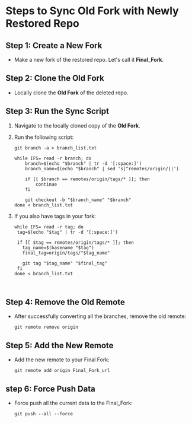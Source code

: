 # Steps to Sync Old Fork with Newly Restored Repo

## Step 1: Create a New Fork
- Make a new fork of the restored repo. Let's call it **Final_Fork**.

## Step 2: Clone the Old Fork
- Locally clone the **Old Fork** of the deleted repo.

## Step 3: Run the Sync Script
1. Navigate to the locally cloned copy of the **Old Fork**.
2. Run the following script:

   ```
   git branch -a > branch_list.txt

   while IFS= read -r branch; do
       branch=$(echo "$branch" | tr -d '[:space:]')
       branch_name=$(echo "$branch" | sed 's|^remotes/origin/||')

       if [[ $branch == remotes/origin/tags/* ]]; then
           continue
       fi
       
       git checkout -b "$branch_name" "$branch"
   done < branch_list.txt

3. If you also have tags in your fork:

   ```
   while IFS= read -r tag; do
    tag=$(echo "$tag" | tr -d '[:space:]')
  
    if [[ $tag == remotes/origin/tags/* ]]; then
      tag_name=$(basename "$tag") 
      final_tag=origin/tags/"$tag_name" 
  
      git tag "$tag_name" "$final_tag" 
    fi
   done < branch_list.txt

 

## Step 4: Remove the Old Remote
- After successfully converting all the branches, remove the old remote:
   ```
   git remote remove origin

## Step 5: Add the New Remote
- Add the new remote to your Final Fork:
   ```
   git remote add origin Final_Fork_url

## step 6: Force Push Data
- Force push all the current data to the Final_Fork:
   ```
   git push --all --force
